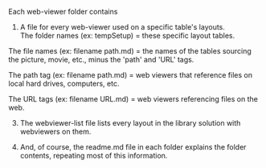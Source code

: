 Each web-viewer folder contains
1. A file for every web-viewer used on a specific table's layouts.  
  The folder names (ex: tempSetup) = these specific layout tables.

  The file names (ex: filename path.md) = the names of the tables sourcing the picture, movie, etc., minus the 'path' and 'URL' tags.  

  The path tag (ex: filename path.md) = web viewers that reference files on local hard drives, computers, etc.

  The URL tags (ex: filename URL.md) = web viewers referencing files on the web.

3. The webviewer-list file lists every layout in the library solution with webviewers on them.

2. And, of course, the readme.md file in each folder explains the folder contents, repeating most of this information.
